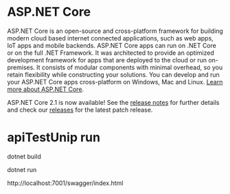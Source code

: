 ASP.NET Core
============

ASP.NET Core is an open-source and cross-platform framework for building modern cloud based internet connected applications, such as web apps, IoT apps and mobile backends. ASP.NET Core apps can run on .NET Core or on the full .NET Framework. It was architected to provide an optimized development framework for apps that are deployed to the cloud or run on-premises. It consists of modular components with minimal overhead, so you retain flexibility while constructing your solutions. You can develop and run your ASP.NET Core apps cross-platform on Windows, Mac and Linux. [Learn more about ASP.NET Core](https://docs.microsoft.com/aspnet/core/).

ASP.NET Core 2.1 is now available! See the [release notes](https://github.com/aspnet/AspNetCore/releases/tag/2.1.0) for further details and check our [releases](https://github.com/aspnet/AspNetCore/releases/) for the latest patch release.

# apiTestUnip run

dotnet build

dotnet run

http://localhost:7001/swagger/index.html

